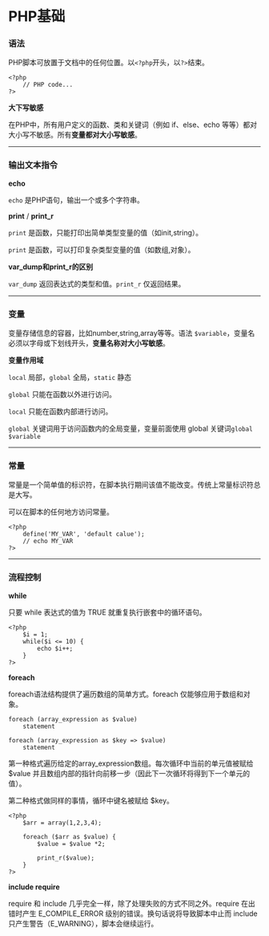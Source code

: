 # PHP基础

### 语法

PHP脚本可放置于文档中的任何位置。以`<?php`开头，以`?>`结束。

    <?php
    	// PHP code...
    ?>

**大下写敏感**

在PHP中，所有用户定义的函数、类和关键词（例如 if、else、echo 等等）都对大小写不敏感。所有**变量都对大小写敏感**。



----------


### 输出文本指令

**echo**

`echo` 是PHP语句，输出一个或多个字符串。

**print** / **print_r**

`print` 是函数，只能打印出简单类型变量的值（如init,string）。

`print` 是函数，可以打印复杂类型变量的值（如数组,对象）。

**var_dump和print_r的区别**

`var_dump` 返回表达式的类型和值。`print_r` 仅返回结果。


----------

### 变量

变量存储信息的容器，比如number,string,array等等。语法 `$variable`，变量名必须以字母或下划线开头，**变量名称对大小写敏感**。

**变量作用域**

`local` 局部，`global` 全局，`static` 静态

`global` 只能在函数以外进行访问。

`local` 只能在函数内部进行访问。

`global` 关键词用于访问函数内的全局变量，变量前面使用 global 关键词`global $variable`


----------

### 常量

常量是一个简单值的标识符，在脚本执行期间该值不能改变。传统上常量标识符总是大写。

可以在脚本的任何地方访问常量。

    <?php
		define('MY_VAR', 'default calue');
		// echo MY_VAR
	?>

----------

### 流程控制

**while**

只要 while 表达式的值为 TRUE 就重复执行嵌套中的循环语句。

    <?php
		$i = 1;
		while($i <= 10) {
			echo $i++;
		}
	?>

**foreach**

foreach语法结构提供了遍历数组的简单方式。foreach 仅能够应用于数组和对象。

    foreach (array_expression as $value)
    	statement

    foreach (array_expression as $key => $value)
    	statement

第一种格式遍历给定的array_expression数组。每次循环中当前的单元值被赋给 $value 并且数组内部的指针向前移一步（因此下一次循环将得到下一个单元的值）。

第二种格式做同样的事情，循环中键名被赋给 $key。

    <?php
	    $arr = array(1,2,3,4);

	    foreach ($arr as $value) {
	    	$value = $value *2;

	    	print_r($value);
	    }
    ?>


**include require**

require 和 include 几乎完全一样，除了处理失败的方式不同之外。require 在出错时产生 E_COMPILE_ERROR 级别的错误。换句话说将导致脚本中止而 include 只产生警告（E_WARNING），脚本会继续运行。

